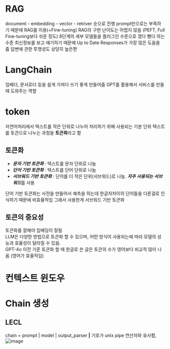 # RAG

document - embedding - vector - retriver 순으로 진행
prompt만으로는 부족하기 때문에 RAG를 이용(+Fine-tuning)
RAG의 구현 난이도는 어렵지 않음 (PEFT, Full Fine-tuning보다 쉬운 정도)
8단계의 세부 모델들을 플러그인 수준으로 꼈다 뺐다 하는 수준
최신정보를 보고 얘기하기 때문에 Up to Date Responses가 가장 많은 도움을 줌
답변에 관한 투명성도 상당히 높은편

# LangChain

임베더, 문서로더 등을 쉽게 가져다 쓰기 좋게 만들어줌
GPT를 활용해서 서비스를 만들때 도와주는 역할

# token

자연어처리에서 텍스트를 작은 단위로 나누어 처리하기 위해 사용되는 기본 단위
텍스트를 토큰으로 나누는 과정을 **토큰화**라고 함

## 토큰화

 - ***문자 기반 토큰화*** : 텍스트를 문자 단위로 나눔
 - ***단어 기반 토큰화*** : 텍스트를 단어 단위로 나눔
 - ***서브워드 기반 토큰화*** : 단어를 더 작은 단위(서브워드)로 나눔. ***자주 사용되는 서브워드***를 사용<br>

단어 기반 토큰화는 사전을 만들어서 예측을 하는데 한글자차이의 단어들을 다른걸로 인식하기 때문에 비효율적임 그래서 사용한게 서브워드 기반 토큰화

## 토큰의 중요성
토큰화를 잘해야 임베딩이 잘됨 <br>
LLM은 다양한 방법으로 토큰화 할 수 있으며, 어떤 방식이 사용되는에 따라 모델의 성능과 효율성이 달라질 수 있음. <br>
GPT-4o 이전 기준 토큰화 할 때 한글로 쓴 글은 토큰의 수가 영어보다 비교적 많이 나옴 (영어가 효율적임) <br>

# 컨텍스트 윈도우

# Chain 생성

## LECL
chain = prompt | model | output_parser
**|** 기호가 unix pipe 연산자와 유사함,  <br>
![image](https://github.com/user-attachments/assets/da2f5081-9eb5-4bc8-bf00-0420c7153432)




